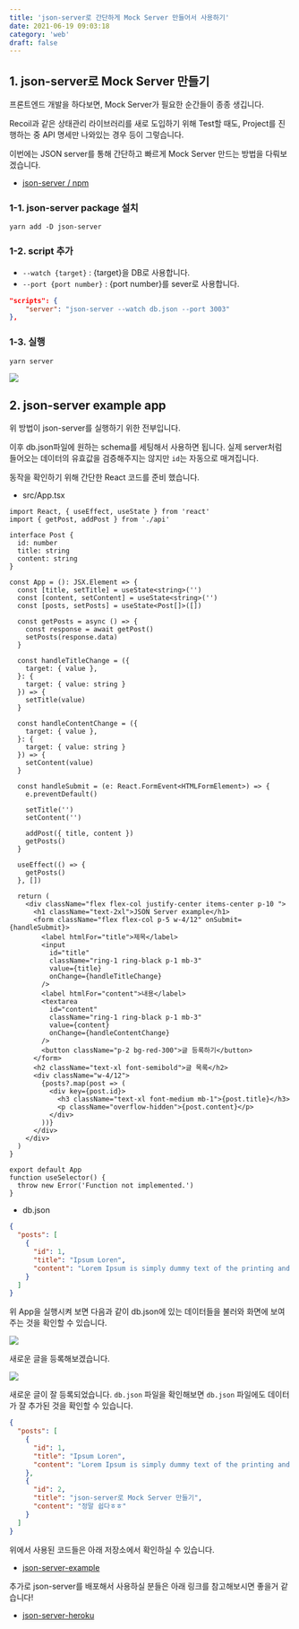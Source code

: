 ```yaml
---
title: 'json-server로 간단하게 Mock Server 만들어서 사용하기'
date: 2021-06-19 09:03:18
category: 'web'
draft: false
---
```


## 1. json-server로 Mock Server 만들기

프론트엔드 개발을 하다보면, Mock Server가 필요한 순간들이 종종 생깁니다.

Recoil과 같은 상태관리 라이브러리를 새로 도입하기 위해 Test할 때도, Project를 진행하는 중 API 명세만 나와있는 경우 등이 그렇습니다.

이번에는 JSON server를 통해 간단하고 빠르게 Mock Server 만드는 방법을 다뤄보겠습니다.

- [json-server / npm](https://www.npmjs.com/package/json-server)

### 1-1. json-server package 설치

```shell
yarn add -D json-server
```

### 1-2. script 추가

- `--watch {target}` : {target}을 DB로 사용합니다.
- `--port {port number}` : {port number}를 sever로 사용합니다.

```json
"scripts": {
    "server": "json-server --watch db.json --port 3003"
},
```

### 1-3. 실행

```shell
yarn server
```

![](./images/json-server/json-run.png)

## 2. json-server example app

위 방법이 json-server를 실행하기 위한 전부입니다.

이후 db.json파일에 원하는 schema를 세팅해서 사용하면 됩니다. 실제 server처럼 들어오는 데이터의 유효값을 검증해주지는 않지만 `id`는 자동으로 매겨집니다.

동작을 확인하기 위해 간단한 React 코드를 준비 했습니다.

- src/App.tsx

```tsx
import React, { useEffect, useState } from 'react'
import { getPost, addPost } from './api'

interface Post {
  id: number
  title: string
  content: string
}

const App = (): JSX.Element => {
  const [title, setTitle] = useState<string>('')
  const [content, setContent] = useState<string>('')
  const [posts, setPosts] = useState<Post[]>([])

  const getPosts = async () => {
    const response = await getPost()
    setPosts(response.data)
  }

  const handleTitleChange = ({
    target: { value },
  }: {
    target: { value: string }
  }) => {
    setTitle(value)
  }

  const handleContentChange = ({
    target: { value },
  }: {
    target: { value: string }
  }) => {
    setContent(value)
  }

  const handleSubmit = (e: React.FormEvent<HTMLFormElement>) => {
    e.preventDefault()

    setTitle('')
    setContent('')

    addPost({ title, content })
    getPosts()
  }

  useEffect(() => {
    getPosts()
  }, [])

  return (
    <div className="flex flex-col justify-center items-center p-10 ">
      <h1 className="text-2xl">JSON Server example</h1>
      <form className="flex flex-col p-5 w-4/12" onSubmit={handleSubmit}>
        <label htmlFor="title">제목</label>
        <input
          id="title"
          className="ring-1 ring-black p-1 mb-3"
          value={title}
          onChange={handleTitleChange}
        />
        <label htmlFor="content">내용</label>
        <textarea
          id="content"
          className="ring-1 ring-black p-1 mb-3"
          value={content}
          onChange={handleContentChange}
        />
        <button className="p-2 bg-red-300">글 등록하기</button>
      </form>
      <h2 className="text-xl font-semibold">글 목록</h2>
      <div className="w-4/12">
        {posts?.map(post => (
          <div key={post.id}>
            <h3 className="text-xl font-medium mb-1">{post.title}</h3>
            <p className="overflow-hidden">{post.content}</p>
          </div>
        ))}
      </div>
    </div>
  )
}

export default App
function useSelector() {
  throw new Error('Function not implemented.')
}
```

- db.json

```json
{
  "posts": [
    {
      "id": 1,
      "title": "Ipsum Loren",
      "content": "Lorem Ipsum is simply dummy text of the printing and typesetting industry. Lorem Ipsum has been the industry's standard dummy text ever since the 1500s, when an unknown printer took a galley of type and scrambled it to make a type specimen book. It has survived not only five centuries, but also the leap into electronic typesetting, remaining essentially unchanged. It was popularised in the 1960s with the release of Letraset sheets containing Lorem Ipsum passages, and more recently with desktop publishing software like Aldus PageMaker including versions of Lorem Ipsum."
    }
  ]
}
```

위 App을 실행시켜 보면 다음과 같이 db.json에 있는 데이터들을 불러와 화면에 보여주는 것을 확인할 수 있습니다.

![](./images/json-server/ex1.png)

새로운 글을 등록해보겠습니다.

![](./images/json-server/post.gif)

새로운 글이 잘 등록되었습니다. `db.json` 파일을 확인해보면 `db.json` 파일에도 데이터가 잘 추가된 것을 확인할 수 있습니다.

```json
{
  "posts": [
    {
      "id": 1,
      "title": "Ipsum Loren",
      "content": "Lorem Ipsum is simply dummy text of the printing and typesetting industry. Lorem Ipsum has been the industry's standard dummy text ever since the 1500s, when an unknown printer took a galley of type and scrambled it to make a type specimen book. It has survived not only five centuries, but also the leap into electronic typesetting, remaining essentially unchanged. It was popularised in the 1960s with the release of Letraset sheets containing Lorem Ipsum passages, and more recently with desktop publishing software like Aldus PageMaker including versions of Lorem Ipsum."
    },
    {
      "id": 2,
      "title": "json-server로 Mock Server 만들기",
      "content": "정말 쉽다ㅎㅎ"
    }
  ]
}
```

위에서 사용된 코드들은 아래 저장소에서 확인하실 수 있습니다.

- [json-server-example](https://github.com/yujo11/json-server-example)

추가로 json-server를 배포해서 사용하실 분들은 아래 링크를 참고해보시면 좋을거 같습니다!

- [json-server-heroku](https://github.com/jesperorb/json-server-heroku)
